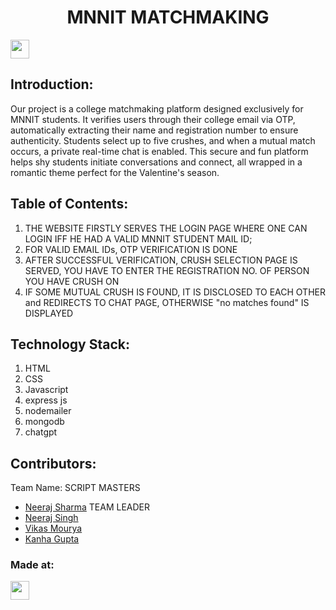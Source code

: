 <h1 align="center">MNNIT MATCHMAKING</h1>
<p align="center">
</p>
<a href="https://weekendofcode.computercodingclub.in/"> <img src="https://i.postimg.cc/njCM24kx/woc.jpg" height=30px> </a>

## Introduction:
  Our project is a college matchmaking platform designed exclusively for MNNIT students. It verifies users through their college email via OTP, automatically extracting their name and registration number to ensure authenticity. Students select up to five crushes, and when a mutual match occurs, a private real-time chat is enabled. This secure and fun platform helps shy students initiate conversations and connect, all wrapped in a romantic theme perfect for the Valentine's season.  
  
## Table of Contents:
  1) THE WEBSITE FIRSTLY SERVES THE LOGIN PAGE WHERE ONE CAN LOGIN IFF HE HAD A VALID MNNIT STUDENT MAIL ID;
  2) FOR VALID EMAIL IDs, OTP VERIFICATION IS DONE 
  3) AFTER SUCCESSFUL VERIFICATION, CRUSH SELECTION PAGE IS SERVED, YOU HAVE TO ENTER THE REGISTRATION NO. OF PERSON YOU HAVE CRUSH ON
  4) IF SOME MUTUAL CRUSH IS FOUND, IT IS DISCLOSED TO EACH OTHER and REDIRECTS TO CHAT PAGE, OTHERWISE "no matches found" IS DISPLAYED
## Technology Stack:
  1) HTML
  2) CSS
  3) Javascript
  4) express js
  5) nodemailer
  6) mongodb
  7) chatgpt
  

## Contributors:

Team Name: SCRIPT MASTERS

* [Neeraj Sharma](https://github.com/)  TEAM LEADER
* [Neeraj Singh](https://github.com/neeraj678singh)
* [Vikas Mourya](https://github.com/vikasmourya-mnnit)
* [Kanha Gupta](https://github.com/Kanha-01)


### Made at:



<a href="https://weekendofcode.computercodingclub.in/"> <img src="https://i.postimg.cc/Z9fC676j/devjam.jpg" height=30px> </a>
